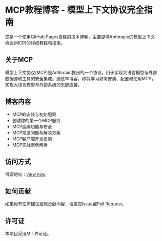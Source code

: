 # MCP教程博客 - 模型上下文协议完全指南

这是一个使用GitHub Pages搭建的技术博客，主要提供Anthropic的模型上下文协议(MCP)的详细教程和指南。

## 关于MCP

模型上下文协议(MCP)是Anthropic推出的一个协议，用于实现大语言模型与外部数据源和工具的安全集成。通过本博客，你将学习如何安装、配置和使用MCP，实现大语言模型与外部系统的无缝连接。

## 博客内容

- MCP的安装与初始配置
- 创建你的第一个MCP服务
- MCP高级功能与安全
- MCP常见问题与解决方案
- MCP客户端开发指南
- MCP实战案例解析

## 访问方式

博客地址：[view now](https://fshang.github.io/test.fshang.github.io/)

## 如何贡献

如果你有任何建议或想贡献内容，请提交Issue或Pull Request。

## 许可证

本项目采用MIT许可证。